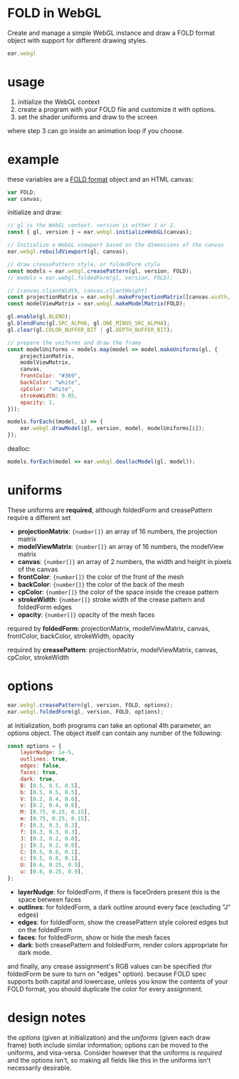 # FOLD in WebGL

Create and manage a simple WebGL instance and draw a FOLD format object with support for different drawing styles.

```javascript
ear.webgl
```

# usage

1. initialize the WebGL context
2. create a program with your FOLD file and customize it with options.
3. set the shader uniforms and draw to the screen

where step 3 can go inside an animation loop if you choose.

# example

these variables are a [FOLD format](https://github.com/edemaine/fold) object and an HTML canvas:

```javascript
var FOLD;
var canvas;
```

initialize and draw:

```javascript
// gl is the WebGL context. version is either 1 or 2.
const { gl, version } = ear.webgl.initializeWebGL(canvas);

// Initialize a WebGL viewport based on the dimensions of the canvas
ear.webgl.rebuildViewport(gl, canvas);

// draw creasePattern style, or foldedForm style
const models = ear.webgl.creasePattern(gl, version, FOLD);
// models = ear.webgl.foldedForm(gl, version, FOLD);

// [canvas.clientWidth, canvas.clientHeight]
const projectionMatrix = ear.webgl.makeProjectionMatrix([canvas.width, canvas.height]);
const modelViewMatrix = ear.webgl.makeModelMatrix(FOLD);

gl.enable(gl.BLEND);
gl.blendFunc(gl.SRC_ALPHA, gl.ONE_MINUS_SRC_ALPHA);
gl.clear(gl.COLOR_BUFFER_BIT | gl.DEPTH_BUFFER_BIT);

// prepare the uniforms and draw the frame
const modelUniforms = models.map(model => model.makeUniforms(gl, {
	projectionMatrix,
	modelViewMatrix,
	canvas,
	frontColor: "#369",
	backColor: "white",
	cpColor: "white",
	strokeWidth: 0.05,
	opacity: 1,
}));

models.forEach((model, i) => {
	ear.webgl.drawModel(gl, version, model, modelUniforms[i]);
});
```

dealloc:

```javascript
models.forEach(model => ear.webgl.deallocModel(gl, model));
```

# uniforms

These uniforms are **required**, although foldedForm and creasePattern require a different set

- **projectionMatrix**: `{number[]}` an array of 16 numbers, the projection matrix
- **modelViewMatrix**: `{number[]}` an array of 16 numbers, the modelView matrix
- **canvas**: `{number[]}` an array of 2 numbers, the width and height in pixels of the canvas
- **frontColor**: `{number[]}` the color of the front of the mesh
- **backColor**: `{number[]}` the color of the back of the mesh
- **cpColor**: `{number[]}` the color of the space inside the crease pattern
- **strokeWidth**: `{number[]}` stroke width of the crease pattern and foldedForm edges
- **opacity**: `{number[]}` opacity of the mesh faces

required by **foldedForm**: projectionMatrix, modelViewMatrix, canvas, frontColor, backColor, strokeWidth, opacity

required by **creasePattern**: projectionMatrix, modelViewMatrix, canvas, cpColor, strokeWidth

# options

```javascript
ear.webgl.creasePattern(gl, version, FOLD, options);
ear.webgl.foldedForm(gl, version, FOLD, options);
```

at initialization, both programs can take an optional 4th parameter, an options object. The object itself can contain any number of the following:

```javascript
const options = {
	layerNudge: 1e-5,
	outlines: true,
	edges: false,
	faces: true,
	dark: true,
	B: [0.5, 0.5, 0.5],
	b: [0.5, 0.5, 0.5],
	V: [0.2, 0.4, 0.6],
	v: [0.2, 0.4, 0.6],
	M: [0.75, 0.25, 0.15],
	m: [0.75, 0.25, 0.15],
	F: [0.3, 0.3, 0.3],
	f: [0.3, 0.3, 0.3],
	J: [0.3, 0.2, 0.0],
	j: [0.3, 0.2, 0.0],
	C: [0.5, 0.8, 0.1],
	c: [0.5, 0.8, 0.1],
	U: [0.6, 0.25, 0.9],
	u: [0.6, 0.25, 0.9],
};
```

- **layerNudge**: for foldedForm, if there is faceOrders present this is the space between faces
- **outlines**: for foldedForm, a dark outline around every face (excluding "J" edges)
- **edges**: for foldedForm, show the creasePattern style colored edges but on the foldedForm
- **faces**: for foldedForm, show or hide the mesh faces
- **dark**: both creasePattern and foldedForm, render colors appropriate for dark mode.

and finally, any crease assignment's RGB values can be specified (for foldedForm be sure to turn on "edges" option). because FOLD spec supports both capital and lowercase, unless you know the contents of your FOLD format, you should duplicate the color for every assignment.

# design notes

the *options* (given at initialization) and the *uniforms* (given each draw frame) both include similar information; options can be moved to the uniforms, and visa-versa. Consider however that the uniforms is *required* and the options isn't, so making all fields like this in the uniforms isn't necessarily desirable.
